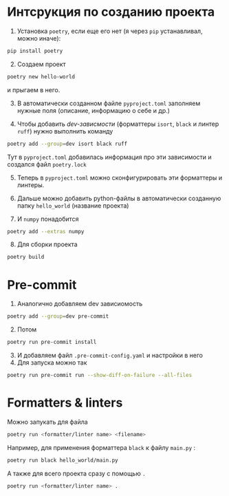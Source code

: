 # Интсрукция по созданию проекта
1. Установка `poetry`, если еще его нет (я через `pip` устанавливал, можно иначе):
```bash
pip install poetry
```

2. Создаем проект
```bash
poetry new hello-world
```
и прыгаем в него.

3. В автоматически созданном файле `pyproject.toml` заполняем нужные поля (описание, информацию о себе и др.)

4. Чтобы добавить *dev-зависмости* (форматтеры `isort`, `black` и линтер `ruff`) нужно выполнить команду
```bash
poetry add --group=dev isort black ruff
```
Тут в `pyproject.toml` добавилась информация про эти зависимости и создался файл `poetry.lock`

5. Теперь в `pyproject.toml` можно сконфигурировать эти форматтеры и линтеры.

6. Дальше можно добавить python-файлы в автоматически созданную папку `hello_world` (название проекта)

7. И `numpy` понадобится 
```bash
poetry add --extras numpy
```

8. Для сборки проекта
```bash
poetry build
```

# Pre-commit

1. Аналогично добавляем dev зависиомость
```bash
poetry add --group=dev pre-commit
```
2. Потом
```bash
poetry run pre-commit install
```
3. И добавляем файл `.pre-commit-config.yaml` и настройки в него
4. Для запуска можно так
```bash
poetry run pre-commit run --show-diff-on-failure --all-files
```
# Formatters & linters

Можно запукать для файла
```bash
poetry run <formatter/linter name> <filename>
```
Например, для применения форматтера `black` к файлу `main.py` :
```bash
poetry run black hello_world/main.py
```
А также для всего проекта сразу с помощью `.`
```bash
poetry run <formatter/linter name> .
```


